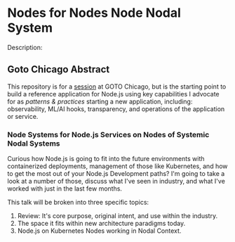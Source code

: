 # Nodes for Nodes Node Nodal System

Description: 

## Goto Chicago Abstract

This repository is for a [session](https://gotochgo.com/2018/sessions/368) at GOTO Chicago, but is the starting point to build a reference application for Node.js using key capabilities I advocate for as *patterns & practices* starting a new application, including: observability, ML/AI hooks, transparency, and operations of the application or service.

### Node Systems for Node.js Services on Nodes of Systemic Nodal Systems

Curious how Node.js is going to fit into the future environments with containerized deployments, management of those like Kubernetes, and how to get the most out of your Node.js Development paths? I'm going to take a look at a number of those, discuss what I've seen in industry, and what I've worked with just in the last few months. 

This talk will be broken into three specific topics:

1. Review: It's core purpose, original intent, and use within the industry.
2. The space it fits within new architecture paradigms today.
3. Node.js on Kubernetes Nodes working in Nodal Context.


